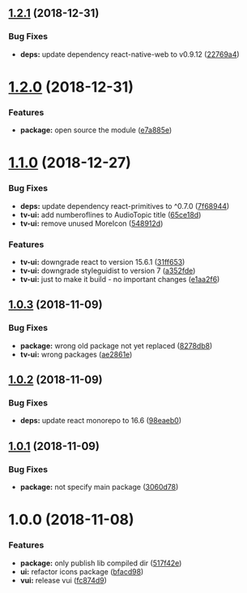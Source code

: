 ## [1.2.1](https://github.com/vgmtv/tv-ui.git/compare/v1.2.0...v1.2.1) (2018-12-31)


### Bug Fixes

* **deps:** update dependency react-native-web to v0.9.12 ([22769a4](https://github.com/vgmtv/tv-ui.git/commit/22769a4))

# [1.2.0](https://github.com/vgmtv/tv-ui.git/compare/v1.1.0...v1.2.0) (2018-12-31)


### Features

* **package:** open source the module ([e7a885e](https://github.com/vgmtv/tv-ui.git/commit/e7a885e))

# [1.1.0](https://github.com/vgmtv/tv-ui.git/compare/v1.0.3...v1.1.0) (2018-12-27)


### Bug Fixes

* **deps:** update dependency react-primitives to ^0.7.0 ([7f68944](https://github.com/vgmtv/tv-ui.git/commit/7f68944))
* **tv-ui:** add numberoflines to AudioTopic title ([65ce18d](https://github.com/vgmtv/tv-ui.git/commit/65ce18d))
* **tv-ui:** remove unused MoreIcon ([548912d](https://github.com/vgmtv/tv-ui.git/commit/548912d))


### Features

* **tv-ui:** downgrade react to version 15.6.1 ([31ff653](https://github.com/vgmtv/tv-ui.git/commit/31ff653))
* **tv-ui:** downgrade styleguidist to version 7 ([a352fde](https://github.com/vgmtv/tv-ui.git/commit/a352fde))
* **tv-ui:** just to make it build - no important changes ([e1aa2f6](https://github.com/vgmtv/tv-ui.git/commit/e1aa2f6))

## [1.0.3](https://github.com/vgmtv/tv-ui.git/compare/v1.0.2...v1.0.3) (2018-11-09)


### Bug Fixes

* **package:** wrong old package not yet replaced ([8278db8](https://github.com/vgmtv/tv-ui.git/commit/8278db8))
* **tv-ui:** wrong packages ([ae2861e](https://github.com/vgmtv/tv-ui.git/commit/ae2861e))

## [1.0.2](https://github.com/vgmtv/tv-ui.git/compare/v1.0.1...v1.0.2) (2018-11-09)


### Bug Fixes

* **deps:** update react monorepo to 16.6 ([98eaeb0](https://github.com/vgmtv/tv-ui.git/commit/98eaeb0))

## [1.0.1](https://github.com/vgmtv/tv-ui.git/compare/v1.0.0...v1.0.1) (2018-11-09)


### Bug Fixes

* **package:** not specify main package ([3060d78](https://github.com/vgmtv/tv-ui.git/commit/3060d78))

# 1.0.0 (2018-11-08)


### Features

* **package:** only publish lib compiled dir ([517f42e](https://github.com/vgmtv/tv-ui.git/commit/517f42e))
* **ui:** refactor icons package ([bfacd98](https://github.com/vgmtv/tv-ui.git/commit/bfacd98))
* **vui:** release vui ([fc874d9](https://github.com/vgmtv/tv-ui.git/commit/fc874d9))
